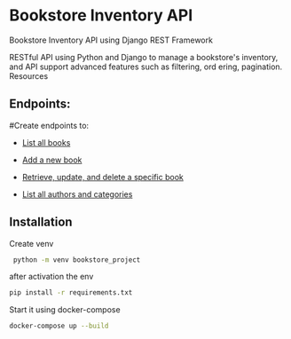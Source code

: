 
# Bookstore Inventory API
Bookstore Inventory API using Django REST Framework

RESTful API using Python and Django to manage a bookstore's inventory, and API support advanced features such as filtering, ord  ering, pagination. Resources



## Endpoints:
#Create endpoints to:


 - [List all books](https://awesomeopensource.com/project/elangosundar/awesome-README-templates)

 - [Add a new book](https://github.com/matiassingers/awesome-readme)
 - [Retrieve, update, and delete a specific book](https://bulldogjob.com/news/449-how-to-write-a-good-readme-for-your-github-project)

 - [List all authors and categories](https://bulldogjob.com/news/449-how-to-write-a-good-readme-for-your-github-project)



## Installation

Create venv

```bash
 python -m venv bookstore_project
```
    

after activation the env

```bash
pip install -r requirements.txt
```

Start it using docker-compose
```bash
docker-compose up --build
```
